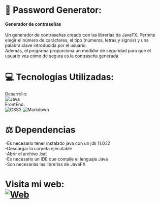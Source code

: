 # 🔐 Password Generator:
#### Generador de contraseñas <br>
Un generador de contraseñas creado con las librerías de JavaFX. Permite elegir el número de carácteres, el tipo (números, letras y signos) y una palabra clave introducida por el usuario.
<br> Además, el programa proporciona un medidor de seguridad para que el usuario vea cómo de segura es la contraseña generada.



# 💻 Tecnologías Utilizadas:
Desarrollo:<br>![Java](https://img.shields.io/badge/java-%23ED8B00.svg?style=for-the-badge&logo=java&logoColor=white) <br/> 
FrontEnd:<br>![CSS3](https://img.shields.io/badge/css3-%231572B6.svg?style=for-the-badge&logo=css3&logoColor=white) ![Markdown](https://img.shields.io/badge/markdown-%23000000.svg?style=for-the-badge&logo=markdown&logoColor=white) <br/>



 

# ⚖️  Dependencias
-Es necesario tener instalado java con un jdk 11.0.12<br>
-Descargar la carpeta ejecutable<br>
-Abrir el archivo .bat<br>
-Es necesario un IDE que compile el lenguaje Java<br>
-Son necesarias las librerias de JavaFX<br>


# Visita mi web: <br>  [![Web](https://img.shields.io/badge/Web-Mariomg-yellow?style=for-the-badge&logo=dev.to&logoColor=white&labelColor=101010)](https://marioby9.github.io/Personal-Web/)




